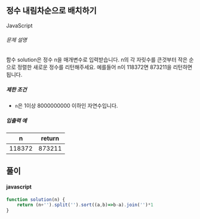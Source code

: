 ## 정수 내림차순으로 배치하기

JavaScript

###### 문제 설명

함수 solution은 정수 n을 매개변수로 입력받습니다. n의 각 자릿수를 큰것부터 작은 순으로 정렬한 새로운 정수를 리턴해주세요. 예를들어 n이 118372면 873211을 리턴하면 됩니다.

##### 제한 조건

-   `n`은 1이상 8000000000 이하인 자연수입니다.

##### 입출력 예

| n | return |
| --- | --- |
| 118372 | 873211 |

## 풀이

#### javascript
```javascript
function solution(n) {
    return (n+'').split('').sort((a,b)=>b-a).join('')*1
}
```